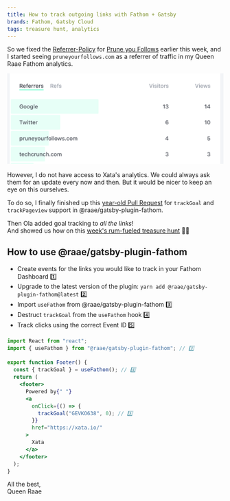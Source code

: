 ```yaml
---
title: How to track outgoing links with Fathom + Gatsby
brands: Fathom, Gatsby Cloud
tags: treasure hunt, analytics
---
```


So we fixed the [Referrer-Policy](/emails/2023-01-05-referrer-policy/) for [Prune you Follows](https://pruneyourfollows.com) earlier this week, and I started seeing `pruneyourfollows.com` as a referrer of traffic in my Queen Raae Fathom analytics.

[![Traffic coming from Google, Twitter, pruneyourfollows.com, techcrunch.com](./referrer-traffic.png)](https://app.usefathom.com/share/difbaeot/queen.raae.codes)

However, I do not have access to Xata's analytics. We could always ask them for an update every now and then. But it would be nicer to keep an eye on this ourselves.

To do so, I finally finished up this [year-old Pull Request](https://github.com/queen-raae/gatsby-plugin-fathom/issues/2) for `trackGoal` and `trackPageview` support in @raae/gatsby-plugin-fathom.

Then Ola added goal tracking to _all the links_!\
And showed us how on this [week's rum-fueled treasure hunt](https://youtu.be/SftxLYjW_ZQ) 🏴‍☠️

## How to use @raae/gatsby-plugin-fathom

- Create events for the links you would like to track in your Fathom Dashboard 1️⃣
- Upgrade to the latest version of the plugin: `yarn add @raae/gatsby-plugin-fathom@latest` 2️⃣
- Import `useFathom` from @raae/gatsby-plugin-fathom 3️⃣
- Destruct `trackGoal` from the `useFathom` hook 4️⃣
- Track clicks using the correct Event ID 5️⃣

```jsx
import React from "react";
import { useFathom } from "@raae/gatsby-plugin-fathom"; // 3️⃣

export function Footer() {
  const { trackGoal } = useFathom(); // 4️⃣
  return (
    <footer>
      Powered by{" "}
      <a
        onClick={() => {
          trackGoal("GEVKO638", 0); // 5️⃣
        }}
        href="https://xata.io/"
      >
        Xata
      </a>
    </footer>
  );
}
```

All the best,\
Queen Raae
